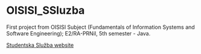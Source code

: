 # OISISI_SSluzba
First project from OISISI Subject (Fundamentals of Information Systems and Software Engineering); E2/RA-PRNiI, 5th semester - Java.

[Studentska Služba website](https://one-e2-team.github.io/OISISI_SSluzba/)
